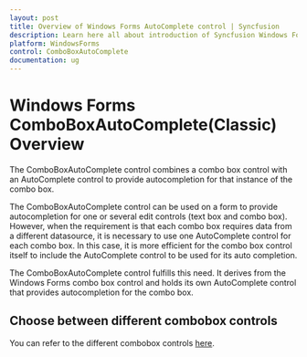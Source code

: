```yaml
---
layout: post
title: Overview of Windows Forms AutoComplete control | Syncfusion
description: Learn here all about introduction of Syncfusion Windows Forms ComboBoxAutoComplete(Classic) control and more details.
platform: WindowsForms
control: ComboBoxAutoComplete
documentation: ug
---
```



# Windows Forms ComboBoxAutoComplete(Classic) Overview

The ComboBoxAutoComplete control combines a combo box control with an AutoComplete control to provide autocompletion for that instance of the combo box. 

The ComboBoxAutoComplete control can be used on a form to provide autocompletion for one or several edit controls (text box and combo box). However, when the requirement is that each combo box requires data from a different datasource, it is necessary to use one AutoComplete control for each combo box. In this case, it is more efficient for the combo box control itself to include the AutoComplete control to be used for its auto completion.

The ComboBoxAutoComplete control fulfills this need. It derives from the Windows Forms combo box control and holds its own AutoComplete control that provides autocompletion for the combo box. 

## Choose between different combobox controls

You can refer to the different combobox controls [here](https://help.syncfusion.com/windowsforms/combobox/overview#choose-between-different-combobox-controls).
